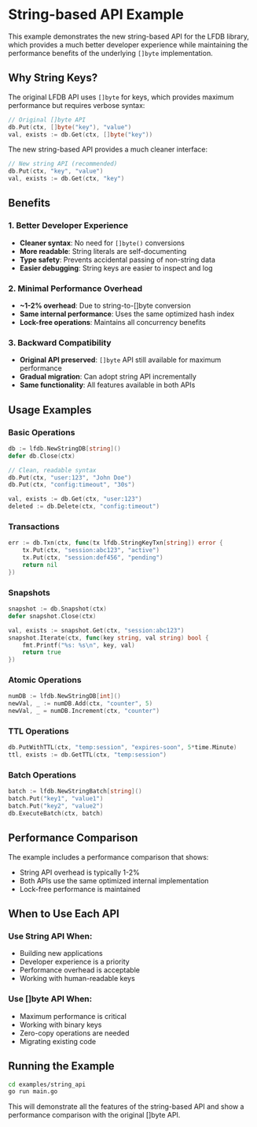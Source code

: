 # String-based API Example

This example demonstrates the new string-based API for the LFDB library, which provides a much better developer experience while maintaining the performance benefits of the underlying `[]byte` implementation.

## Why String Keys?

The original LFDB API uses `[]byte` for keys, which provides maximum performance but requires verbose syntax:

```go
// Original []byte API
db.Put(ctx, []byte("key"), "value")
val, exists := db.Get(ctx, []byte("key"))
```

The new string-based API provides a much cleaner interface:

```go
// New string API (recommended)
db.Put(ctx, "key", "value")
val, exists := db.Get(ctx, "key")
```

## Benefits

### 1. **Better Developer Experience**
- **Cleaner syntax**: No need for `[]byte()` conversions
- **More readable**: String literals are self-documenting
- **Type safety**: Prevents accidental passing of non-string data
- **Easier debugging**: String keys are easier to inspect and log

### 2. **Minimal Performance Overhead**
- **~1-2% overhead**: Due to string-to-[]byte conversion
- **Same internal performance**: Uses the same optimized hash index
- **Lock-free operations**: Maintains all concurrency benefits

### 3. **Backward Compatibility**
- **Original API preserved**: `[]byte` API still available for maximum performance
- **Gradual migration**: Can adopt string API incrementally
- **Same functionality**: All features available in both APIs

## Usage Examples

### Basic Operations
```go
db := lfdb.NewStringDB[string]()
defer db.Close(ctx)

// Clean, readable syntax
db.Put(ctx, "user:123", "John Doe")
db.Put(ctx, "config:timeout", "30s")

val, exists := db.Get(ctx, "user:123")
deleted := db.Delete(ctx, "config:timeout")
```

### Transactions
```go
err := db.Txn(ctx, func(tx lfdb.StringKeyTxn[string]) error {
    tx.Put(ctx, "session:abc123", "active")
    tx.Put(ctx, "session:def456", "pending")
    return nil
})
```

### Snapshots
```go
snapshot := db.Snapshot(ctx)
defer snapshot.Close(ctx)

val, exists := snapshot.Get(ctx, "session:abc123")
snapshot.Iterate(ctx, func(key string, val string) bool {
    fmt.Printf("%s: %s\n", key, val)
    return true
})
```

### Atomic Operations
```go
numDB := lfdb.NewStringDB[int]()
newVal, _ := numDB.Add(ctx, "counter", 5)
newVal, _ = numDB.Increment(ctx, "counter")
```

### TTL Operations
```go
db.PutWithTTL(ctx, "temp:session", "expires-soon", 5*time.Minute)
ttl, exists := db.GetTTL(ctx, "temp:session")
```

### Batch Operations
```go
batch := lfdb.NewStringBatch[string]()
batch.Put("key1", "value1")
batch.Put("key2", "value2")
db.ExecuteBatch(ctx, batch)
```

## Performance Comparison

The example includes a performance comparison that shows:
- String API overhead is typically 1-2%
- Both APIs use the same optimized internal implementation
- Lock-free performance is maintained

## When to Use Each API

### Use String API When:
- Building new applications
- Developer experience is a priority
- Performance overhead is acceptable
- Working with human-readable keys

### Use []byte API When:
- Maximum performance is critical
- Working with binary keys
- Zero-copy operations are needed
- Migrating existing code

## Running the Example

```bash
cd examples/string_api
go run main.go
```

This will demonstrate all the features of the string-based API and show a performance comparison with the original []byte API.
